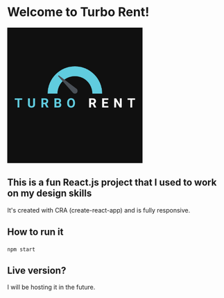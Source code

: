 # Welcome to Turbo Rent!

<img src="./src/images/turbo_rent.png" alt="Turbo Rent logo" height="312"></img>

## This is a fun React.js project that I used to work on my design skills

It's created with CRA (create-react-app) and is fully responsive.

## How to run it

`npm start`

## Live version?

I will be hosting it in the future.
